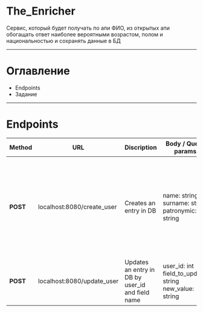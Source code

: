 # The_Enricher
Сервис, который будет получать по апи ФИО, из открытых апи обогащать ответ наиболее вероятными возрастом, полом и национальностью и сохранять данные в БД
___
# Оглавление
- Endpoints
- Задание
___
# Endpoints
|Method| URL |Discription| Body / Query params| Result|
|------|-----|--------|-------|------|
|**POST**| localhost:8080/create_user | Creates an entry in DB| name: string <br> surname: string <br> patronymic: string|  JSON {<br>name: string <br> surname: string <br> patronymic: string <br> age: int <br> gender: string <br> nationality: string<br>}|
|**POST**| localhost:8080/update_user | Updates an entry in DB by user_id and field name| user_id: int <br> field_to_update: string <br> new_value: string|  JSON {<br> message: string<br>}|
